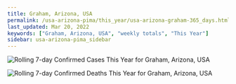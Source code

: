 ```yaml
---
title: Graham, Arizona, USA
permalink: /usa-arizona-pima/this_year/usa-arizona-graham-365_days.html
last_updated: Mar 20, 2022
keywords: ["Graham, Arizona, USA", "weekly totals", "This Year"]
sidebar: usa-arizona-pima_sidebar
---
```


![Rolling 7-day Confirmed Cases This Year for Graham, Arizona, USA](/covid_tracker/images/graphs/usa-arizona-graham-rolling_7_days_confirmed-365_days_graph.png)

![Rolling 7-day Confirmed Deaths This Year for Graham, Arizona, USA](/covid_tracker/images/graphs/usa-arizona-graham-rolling_7_days_deaths-365_days_graph.png)

